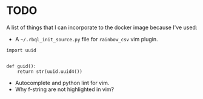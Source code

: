 
TODO
====

A list of things that I can incorporate to the docker image because I've used:

* A `~/.rbql_init_source.py` file for `rainbow_csv` vim plugin.

```
import uuid


def guid():
    return str(uuid.uuid4())
```

* Autocomplete and python lint for vim.
* Why f-string are not highlighted in vim?

